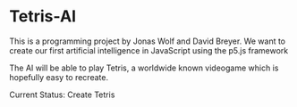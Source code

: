# Tetris-AI
This is a programming project by Jonas Wolf and David Breyer.
We want to create our first artificial intelligence in JavaScript using the p5.js framework

The AI will be able to play Tetris, a worldwide known videogame which is hopefully easy to recreate.

Current Status: Create Tetris